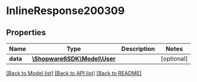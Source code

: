 # InlineResponse200309

## Properties
Name | Type | Description | Notes
------------ | ------------- | ------------- | -------------
**data** | [**\Shopware6SDK\Model\User**](User.md) |  | [optional] 

[[Back to Model list]](../../README.md#documentation-for-models) [[Back to API list]](../../README.md#documentation-for-api-endpoints) [[Back to README]](../../README.md)

